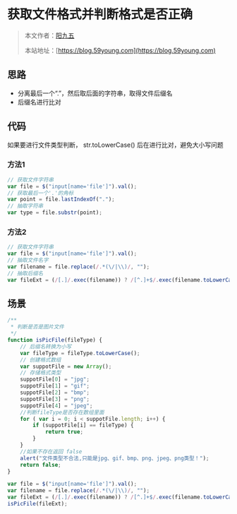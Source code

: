 # 获取文件格式并判断格式是否正确

> 本文作者：[阳九五](https://github.com/CN-YoungYang)
>
> 本站地址：[https://blog.59young.com](https://blog.59young.com)

## 思路
- 分离最后一个“.”，然后取后面的字符串，取得文件后缀名
- 后缀名进行比对

## 代码
如果要进行文件类型判断， str.toLowerCase() 后在进行比对，避免大小写问题
### 方法1
```javascript
// 获取文件字符串
var file = $("input[name='file']").val();
// 获取最后一个'.'的角标
var point = file.lastIndexOf(".");
// 抽取字符串
var type = file.substr(point);
```

### 方法2
```javascript
// 获取文件字符串
var file = $("input[name='file']").val();
// 抽取文件名字
var filename = file.replace(/.*(\/|\\)/, "");
// 抽取后缀名
var fileExt = (/[.]/.exec(filename)) ? /[^.]+$/.exec(filename.toLowerCase()) : '';
```

## 场景
```javascript
/**
 * 判断是否是图片文件
 */
function isPicFile(fileType) {
    // 后缀名转换为小写
    var fileType = fileType.toLowerCase();
    // 创建格式数组
    var suppotFile = new Array();
    // 存储格式类型
    suppotFile[0] = "jpg";
    suppotFile[1] = "gif";
    suppotFile[2] = "bmp";
    suppotFile[3] = "png";
    suppotFile[4] = "jpeg";
    //判断fileType是否存在数组里面
    for ( var i = 0; i < suppotFile.length; i++) {
        if (suppotFile[i] == fileType) {
            return true;
        }
    }
    //如果不存在返回 false
    alert("文件类型不合法,只能是jpg、gif、bmp、png、jpeg、png类型！");
    return false;
}

var file = $("input[name='file']").val();
var filename = file.replace(/.*(\/|\\)/, "");
var fileExt = (/[.]/.exec(filename)) ? /[^.]+$/.exec(filename.toLowerCase()) : '';
isPicFile(fileExt);
```